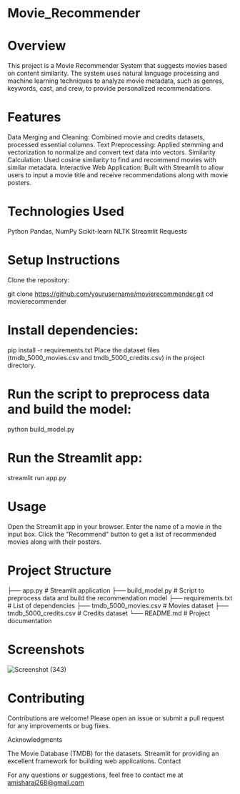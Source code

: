 # Movie_Recommender
# Overview

This project is a Movie Recommender System that suggests movies based on content similarity. The system uses natural language processing and machine learning techniques to analyze movie metadata, such as genres, keywords, cast, and crew, to provide personalized recommendations.

# Features

Data Merging and Cleaning: Combined movie and credits datasets, processed essential columns.
Text Preprocessing: Applied stemming and vectorization to normalize and convert text data into vectors.
Similarity Calculation: Used cosine similarity to find and recommend movies with similar metadata.
Interactive Web Application: Built with Streamlit to allow users to input a movie title and receive recommendations along with movie posters.
# Technologies Used

Python
Pandas, NumPy
Scikit-learn
NLTK
Streamlit
Requests
# Setup Instructions

Clone the repository:

git clone https://github.com/yourusername/movierecommender.git
cd movierecommender
# Install dependencies:

pip install -r requirements.txt
Place the dataset files (tmdb_5000_movies.csv and tmdb_5000_credits.csv) in the project directory.
# Run the script to preprocess data and build the model:

python build_model.py
# Run the Streamlit app:

streamlit run app.py
# Usage

Open the Streamlit app in your browser.
Enter the name of a movie in the input box.
Click the "Recommend" button to get a list of recommended movies along with their posters.
# Project Structure


├── app.py              # Streamlit application
├── build_model.py      # Script to preprocess data and build the recommendation model
├── requirements.txt    # List of dependencies
├── tmdb_5000_movies.csv # Movies dataset
├── tmdb_5000_credits.csv # Credits dataset
└── README.md           # Project documentation
# Screenshots


![Screenshot (343)](https://github.com/Amisha-Raj/Movie_Recommender/assets/108174322/47d0c7aa-3a3c-47d6-9bbf-a6f8b224736b)

# Contributing

Contributions are welcome! Please open an issue or submit a pull request for any improvements or bug fixes.

Acknowledgments

The Movie Database (TMDB) for the datasets.
Streamlit for providing an excellent framework for building web applications.
Contact

For any questions or suggestions, feel free to contact me at amisharaj268@gmail.com
 
